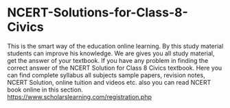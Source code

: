 # NCERT-Solutions-for-Class-8-Civics
This is the smart way of the education online learning. By this study material students can improve his knowledge. We are gives you all study material, get the answer of your textbook. If you have any problem in finding the correct answer of the NCERT Solution for Class 8 Civics textbook. Here you can find complete syllabus all subjects sample papers, revision notes, NCERT Solution, online tuition and videos etc. also you can read NCERT book online in this section. https://www.scholarslearning.com/registration.php
